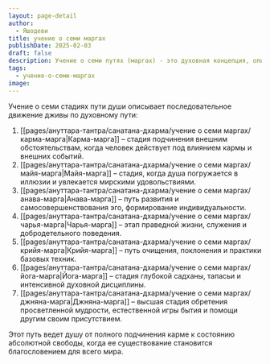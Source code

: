```yaml
---
layout: page-detail
author:
  - Яшодеви
title: учение о семи маргах
publishDate: 2025-02-03
draft: false
description: Учение о семи путях (маргах) - это духовная концепция, описывающая этапы эволюции души от подчинения карме до обретения просветленной мудрости. Включает работу с клешами, разные стили тантрийского поведения и классификацию существ по уровню развития. Семь стадий пути - это последовательный процесс очищения, самопознания и выхода за пределы иллюзий, ведущий к естественному состоянию свободы и божественной игры бытия.
tags:
  - учение-о-семи-маргах
image:
---
```

Учение о семи стадиях пути души описывает последовательное движение дживы по духовному пути:

1. [[pages/ануттара-тантра/санатана-дхарма/учение о семи маргах/карма-марга|Карма-марга]] – стадия подчинения внешним обстоятельствам, когда человек действует под влиянием кармы и внешних событий.
2. [[pages/ануттара-тантра/санатана-дхарма/учение о семи маргах/майя-марга|Майя-марга]] – стадия, когда душа погружается в иллюзии и увлекается мирскими удовольствиями.
3. [[pages/ануттара-тантра/санатана-дхарма/учение о семи маргах/анава-марга|Анава-марга]] – путь развития и самосовершенствования эго, формирование индивидуальности.
4. [[pages/ануттара-тантра/санатана-дхарма/учение о семи маргах/чарья-марга|Чарья-марга]] – этап праведной жизни, служения и добродетельного поведения.
5. [[pages/ануттара-тантра/санатана-дхарма/учение о семи маргах/крийя-марга|Крийя-марга]] – путь очищения, поклонения и практики базовых техник.
6. [[pages/ануттара-тантра/санатана-дхарма/учение о семи маргах/йога-марга|Йога-марга]] – стадия глубокой садханы, тапасьи и интенсивной духовной дисциплины.
7. [[pages/ануттара-тантра/санатана-дхарма/учение о семи маргах/джняна-марга|Джняна-марга]] – высшая стадия обретения просветленной мудрости, естественной игры бытия и помощи другим своим присутствием.

Этот путь ведет душу от полного подчинения карме к состоянию абсолютной свободы, когда ее существование становится благословением для всего мира.